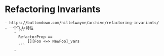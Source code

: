 # Refactoring Invariants
	- https://buttondown.com/hillelwayne/archive/refactoring-invariants/
	- 一个TLA+特性
		- ```
		  RefactorProp ==
		      [][Foo <=> NewFoo]_vars
		  ```
		-
